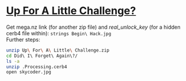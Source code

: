 # [Up For A Little Challenge?](https://ctflearn.com/challenge/142)

Get mega.nz link (for another zip file) and _real_unlock_key_ (for a hidden cerb4 file within): `strings Begin\ Hack.jpg` \
Further steps:

```bash
unzip Up\ For\ A\ Little\ Challenge.zip
cd Did\ I\ Forget\ Again\?/
ls -a
unzip .Processing.cerb4
open skycoder.jpg
```
